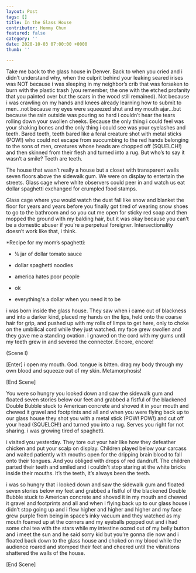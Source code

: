 ```yaml
---
layout: Post
tags: []
title: In the Glass House
contributor: Hemmy Chun
featured: false
category: ''
date: 2020-10-03 07:00:00 +0000
thumb: ''

---
```

Take me back to the glass house in Denver. Back to when you cried and i didn’t understand why, when the culprit behind your leaking seared irises was NOT because i was sleeping in my neighbor’s crib that was forsaken to burn with the plastic trash (you remember, the one with the etched profanity that you painted over but the scars in the wood still remained). Not because i was crawling on my hands and knees already learning how to submit to men...not because my eyes were squeezed shut and my mouth ajar...but because the rain outside was pouring so hard i couldn’t hear the tears rolling down your swollen cheeks. Because the only thing i could feel was your shaking bones and the only thing i could see was your eyelashes and teeth. Bared teeth, teeth bared like a feral creature shot with metal sticks (POW!) who could not escape from succumbing to the red hands belonging to the sons of men, creatures whose heads are chopped off (SQUELCH!) and then skinned from their flesh and turned into a rug. But who’s to say it wasn’t a smile? Teeth are teeth.

The house that wasn’t really a house but a closet with transparent walls seven floors above the sidewalk gum. We were on display to entertain the streets. Glass cage where white observers could peer in and watch us eat dollar spaghetti exchanged for crumpled food stamps.

Glass cage where you would watch the dust fall like snow and blanket the floor for years and years before you finally got tired of wearing snow shoes to go to the bathroom and so you cut me open for sticky red soap and then mopped the ground with my balding hair, but it was okay because you can’t be a domestic abuser if you're a perpetual foreigner. Intersectionality doesn’t work like that, i think.

\*Recipe for my mom’s spaghetti:

* ¼ jar of dollar tomato sauce


* dollar spaghetti noodles
* america hates poor people
* ok
* everything's a dollar when you need it to be

i was born inside the glass house. They saw when i came out of blackness and into a darker kind, placed my hands on the lips, held onto the coarse hair for grip, and pushed up with my rolls of limps to get here, only to choke on the umbilical cord while they just watched. my face grew swollen and they gave me a standing ovation. i gnawed on the cord with my gums until my teeth grew in and severed the connector. Encore, encore!

(Scene I)

\[Enter\] i open my mouth. God. tongue is bitten. drag my body through my own blood and squeeze out of my skin. Metamorphosis!

\[End Scene\]

You were so hungry you looked down and saw the sidewalk gum and floated seven stories below our feet and grabbed a fistful of the blackened Double Bubble stuck to American concrete and shoved it in your mouth and chewed it gravel and footprints and all and when you were flying back up to our glass house they shot you with a metal stick (POW! POW!) and cut off your head (SQUELCH!) and turned you into a rug. Serves you right for not sharing. i was growing tired of spaghetti.

i visited you yesterday. They tore out your hair like how they defeather chicken and put your scalp on display. Children played below your carcass and waited patiently with mouths open for the dripping brain blood to fall onto their tongues. And you obliged with drops of red dandruff. The children parted their teeth and smiled and i couldn't stop staring at the white bricks inside their mouths. It’s the teeth, it’s always been the teeth.

i was so hungry that i looked down and saw the sidewalk gum and floated seven stories below my feet and grabbed a fistful of the blackened Double Bubble stuck to American concrete and shoved it in my mouth and chewed it gravel and footprints and all and when i flying back up to our glass house i didn’t stop going up and i flew higher and higher and higher and my face grew purple from being in space’s inky vacuum and they watched as my mouth foamed up at the corners and my eyeballs popped out and i had some chai tea with the stars while my intestine oozed out of my belly button and i meet the sun and he said sorry kid but you’re gonna die now and i floated back down to the glass house and choked on my blood while the audience roared and stomped their feet and cheered until the vibrations shattered the walls of the house.

\[End Scene\]